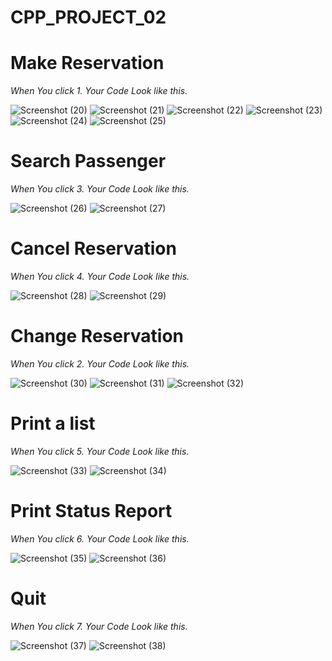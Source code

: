 # CPP_PROJECT_02

# Make Reservation
_When You click 1. Your Code Look like this._ 

![Screenshot (20)](https://github.com/Rabiu7/CPP_PROJECT_02/assets/132151445/a6fc2157-990a-4eee-9795-40454140e0d3) ![Screenshot (21)](https://github.com/Rabiu7/CPP_PROJECT_02/assets/132151445/a1ce19b8-b188-4481-afc9-c3c8fd2a479d)
![Screenshot (22)](https://github.com/Rabiu7/CPP_PROJECT_02/assets/132151445/b2c4825b-1b4b-4591-9a39-31d8a3b2134d)
![Screenshot (23)](https://github.com/Rabiu7/CPP_PROJECT_02/assets/132151445/822cdde1-65ca-4f8d-abfc-e03176692b87)
![Screenshot (24)](https://github.com/Rabiu7/CPP_PROJECT_02/assets/132151445/587a823b-7998-4e47-9bc6-3f2a11f4860e)
![Screenshot (25)](https://github.com/Rabiu7/CPP_PROJECT_02/assets/132151445/d6ef2343-11c6-475e-9376-7b71ba4a5cd9)

# Search Passenger
_When You click 3. Your Code Look like this._ 

![Screenshot (26)](https://github.com/Rabiu7/CPP_PROJECT_02/assets/132151445/e72927a4-98da-4ead-a691-c9f97fbd5189)
![Screenshot (27)](https://github.com/Rabiu7/CPP_PROJECT_02/assets/132151445/21439a38-754a-4888-b609-d6e536c64d64)

# Cancel Reservation
_When You click 4. Your Code Look like this._ 

![Screenshot (28)](https://github.com/Rabiu7/CPP_PROJECT_02/assets/132151445/f71e4568-4c69-48b2-b093-fcab1347186c)
![Screenshot (29)](https://github.com/Rabiu7/CPP_PROJECT_02/assets/132151445/a86b66fe-9f14-4b80-a8fd-700f52df9663)

# Change Reservation
_When You click 2. Your Code Look like this._ 

![Screenshot (30)](https://github.com/Rabiu7/CPP_PROJECT_02/assets/132151445/5d8290f5-42f6-4b93-9e3f-5c6d72274414)
![Screenshot (31)](https://github.com/Rabiu7/CPP_PROJECT_02/assets/132151445/214ef854-400b-42e8-af6c-38d7c692a3a1)
![Screenshot (32)](https://github.com/Rabiu7/CPP_PROJECT_02/assets/132151445/103b05a5-8fee-4263-89e6-f621c6fa250e)

# Print a list
_When You click 5. Your Code Look like this._ 

![Screenshot (33)](https://github.com/Rabiu7/CPP_PROJECT_02/assets/132151445/58d1c352-ab31-42a8-bf9b-6660d735665e)
![Screenshot (34)](https://github.com/Rabiu7/CPP_PROJECT_02/assets/132151445/e78ccb6e-15c4-4dc5-9e8c-1b95bead826c)

# Print Status Report
_When You click 6. Your Code Look like this._ 

![Screenshot (35)](https://github.com/Rabiu7/CPP_PROJECT_02/assets/132151445/31c44a6c-2c17-4212-b717-dc7b7bd67477)
![Screenshot (36)](https://github.com/Rabiu7/CPP_PROJECT_02/assets/132151445/502c51de-395f-4ba1-b5c5-60f3b66983c0)

# Quit
_When You click 7. Your Code Look like this._ 

![Screenshot (37)](https://github.com/Rabiu7/CPP_PROJECT_02/assets/132151445/79dacc82-36ff-4715-9943-61510e207935)
![Screenshot (38)](https://github.com/Rabiu7/CPP_PROJECT_02/assets/132151445/3fb36f2f-d54c-4f6b-87b5-1568d05ceee6)


